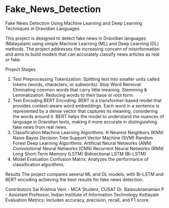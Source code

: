 # Fake_News_Detection
Fake News Detection Using Machine Learning and Deep Learning Techniques in Dravidian Languages

This project is designed to detect fake news in Dravidian languages (Malayalam) using simple Machine Learning (ML) and Deep Learning (DL) methods. The project addresses the increasing concern of misinformation and aims to build models that can accurately classify news articles as real or fake.

Project Stages
1. Text Preprocessing
Tokenization: Splitting text into smaller units called tokens (words, characters, or subwords).
Stop Word Removal: Eliminating common words that carry little meaning.
Stemming & Lemmatization: Reducing words to their base or root form.
2. Text Encoding
BERT Encoding:
BERT is a transformer-based model that provides context-aware word embeddings.
Each word in a sentence is represented by a dense vector that captures its meaning, considering the words around it.
BERT helps the model to understand the nuances of language in Dravidian texts, making it more accurate in distinguishing fake news from real news.
4. Classification
Machine Learning Algorithms:
K-Nearest Neighbors (KNN)
Naive Bayes
Decision Tree
Support Vector Machine (SVM)
Random Forest
Deep Learning Algorithms:
Artificial Neural Networks (ANN)
Convolutional Neural Networks (CNN)
Recurrent Neural Networks (RNN)
Long Short-Term Memory (LSTM)
Bidirectional LSTM (Bi-LSTM)
5. Model Evaluation
Confusion Matrix: Analyzes the performance of classification algorithms.

Results
The project compares several ML and DL models, with Bi-LSTM and BERT encoding achieving the best results for fake news detection.

Contributors
Sai Krishna Veni - MCA Student, CUSAT
Dr. Balasubramanian P - Assistant Professor, Indian Institute of Information Technology Kottayam
Evaluation Metrics: Includes accuracy, precision, recall, and F1 score.
